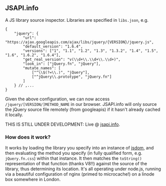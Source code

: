 ## JSAPI.info

A JS library source inspector. Libraries are specified in `libs.json`, e.g.

	{
		"jquery": {
			"url": "https://ajax.googleapis.com/ajax/libs/jquery/{VERSION}/jquery.js",
			"default_version": "1.6.4",
			"versions": ["1", "1.1", "1.2", "1.3", "1.3.2", "1.4", "1.5", "1.6", "1.6.2", "1.6.4"],
			"get_real_version": "v(\\d+\\.\\d+\\.\\d+)",
			"look_in": ["jQuery.fn", "jQuery"],
			"mutate_names": [
				["^\\$(?=\\.)", "jQuery"],
				["^jQuery\\.prototype", "jQuery.fn"]
			]
		} // ,...
	}

Given the above configuration, we can now access `/jquery/[VERSION/]METHOD_NAME` in our browser. JSAPI.info will only source the jQuery source file remotely (from googleapis) if it hasn't already cached it locally. 

THIS IS STILL UNDER DEVELOPMENT: Live @ [jsapi.info](http://jsapi.info).

### How does it work?

It works by loading the library you specify into an instance of [jsdom](https://github.com/tmpvar/jsdom), and then evaluating the method you specify (in fully qualified form, e.g. `jQuery.fn.css`) within that instance. It then matches the `toString()` representation of that function (thanks V8!!) against the source of the library, thus determining its location. It's all operating under node.js, running via a beautiful configuration of nginx (primed to microcache!) on a linode box somewhere in London.

